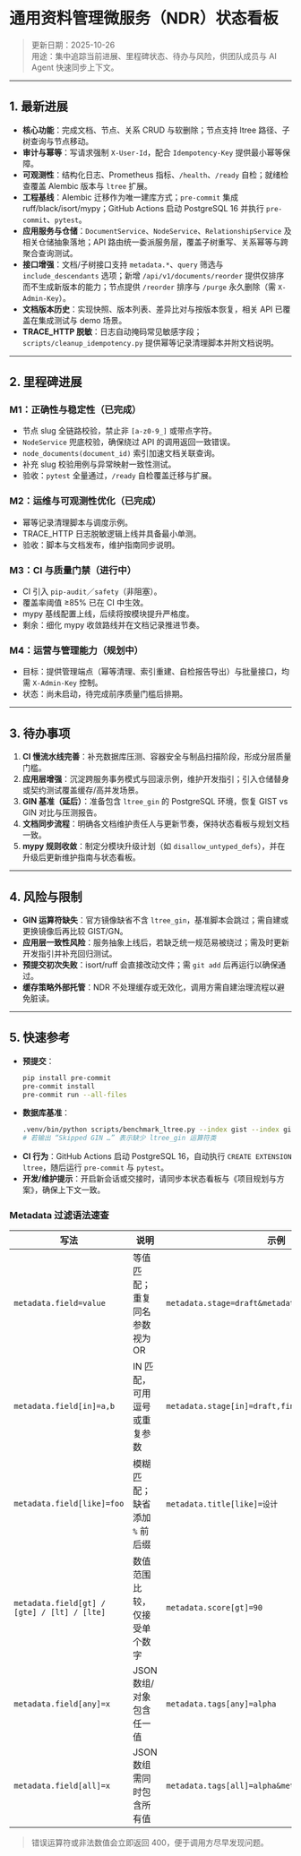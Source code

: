 # 通用资料管理微服务（NDR）状态看板

> 更新日期：2025-10-26  
> 用途：集中追踪当前进展、里程碑状态、待办与风险，供团队成员与 AI Agent 快速同步上下文。

---

## 1. 最新进展

- **核心功能**：完成文档、节点、关系 CRUD 与软删除；节点支持 ltree 路径、子树查询与节点移动。
- **审计与幂等**：写请求强制 `X-User-Id`，配合 `Idempotency-Key` 提供最小幂等保障。
- **可观测性**：结构化日志、Prometheus 指标、`/health`、`/ready` 自检；就绪检查覆盖 Alembic 版本与 `ltree` 扩展。
- **工程基线**：Alembic 迁移作为唯一建库方式；`pre-commit` 集成 ruff/black/isort/mypy；GitHub Actions 启动 PostgreSQL 16 并执行 `pre-commit`、`pytest`。
- **应用服务与仓储**：`DocumentService`、`NodeService`、`RelationshipService` 及相关仓储抽象落地；API 路由统一委派服务层，覆盖子树重写、关系幂等与跨聚合查询测试。
- **接口增强**：文档/子树接口支持 `metadata.*`、`query` 筛选与 `include_descendants` 选项；新增 `/api/v1/documents/reorder` 提供仅排序而不生成新版本的能力；节点提供 `/reorder` 排序与 `/purge` 永久删除（需 `X-Admin-Key`）。
- **文档版本历史**：实现快照、版本列表、差异比对与按版本恢复，相关 API 已覆盖在集成测试与 demo 场景。
- **TRACE_HTTP 脱敏**：日志自动掩码常见敏感字段；`scripts/cleanup_idempotency.py` 提供幂等记录清理脚本并附文档说明。

---

## 2. 里程碑进展

### M1：正确性与稳定性（已完成）
- 节点 slug 全链路校验，禁止非 `[a-z0-9_]` 或带点字符。
- `NodeService` 兜底校验，确保绕过 API 的调用返回一致错误。
- `node_documents(document_id)` 索引加速文档关联查询。
- 补充 slug 校验用例与异常映射一致性测试。
- 验收：`pytest` 全量通过，`/ready` 自检覆盖迁移与扩展。

### M2：运维与可观测性优化（已完成）
- 幂等记录清理脚本与调度示例。
- TRACE_HTTP 日志脱敏逻辑上线并具备最小单测。
- 验收：脚本与文档发布，维护指南同步说明。

### M3：CI 与质量门禁（进行中）
- CI 引入 `pip-audit`／`safety`（非阻塞）。
- 覆盖率阈值 ≥85% 已在 CI 中生效。
- mypy 基线配置上线，后续将按模块提升严格度。
- 剩余：细化 mypy 收敛路线并在文档记录推进节奏。

### M4：运营与管理能力（规划中）
- 目标：提供管理端点（幂等清理、索引重建、自检报告导出）与批量接口，均需 `X-Admin-Key` 控制。
- 状态：尚未启动，待完成前序质量门槛后排期。

---

## 3. 待办事项

1. **CI 慢流水线完善**：补充数据库压测、容器安全与制品扫描阶段，形成分层质量门槛。
2. **应用层增强**：沉淀跨服务事务模式与回滚示例，维护开发指引；引入仓储替身或契约测试覆盖缓存/高并发场景。
3. **GIN 基准（延后）**：准备包含 `ltree_gin` 的 PostgreSQL 环境，恢复 GIST vs GIN 对比与压测报告。
4. **文档同步流程**：明确各文档维护责任人与更新节奏，保持状态看板与规划文档一致。
5. **mypy 规则收敛**：制定分模块升级计划（如 `disallow_untyped_defs`），并在升级后更新维护指南与状态看板。

---

## 4. 风险与限制

- **GIN 运算符缺失**：官方镜像缺省不含 `ltree_gin`，基准脚本会跳过；需自建或更换镜像后再比较 GIST/GN。
- **应用层一致性风险**：服务抽象上线后，若缺乏统一规范易被绕过；需及时更新开发指引并补充回归测试。
- **预提交初次失败**：isort/ruff 会直接改动文件；需 `git add` 后再运行以确保通过。
- **缓存策略外部托管**：NDR 不处理缓存或无效化，调用方需自建治理流程以避免脏读。

---

## 5. 快速参考

- **预提交**：
  ```bash
  pip install pre-commit
  pre-commit install
  pre-commit run --all-files
  ```
- **数据库基准**：
  ```bash
  .venv/bin/python scripts/benchmark_ltree.py --index gist --index gin --samples 30 --breadth 5 --depth 4
  # 若输出 “Skipped GIN …” 表示缺少 ltree_gin 运算符类
  ```
- **CI 行为**：GitHub Actions 启动 PostgreSQL 16，自动执行 `CREATE EXTENSION ltree`，随后运行 `pre-commit` 与 `pytest`。
- **开发/维护提示**：开启新会话或交接时，请同步本状态看板与《项目规划与方案》，确保上下文一致。

### Metadata 过滤语法速查

| 写法 | 说明 | 示例 |
| --- | --- | --- |
| `metadata.field=value` | 等值匹配；重复同名参数视为 OR | `metadata.stage=draft&metadata.stage=final` |
| `metadata.field[in]=a,b` | IN 匹配，可用逗号或重复参数 | `metadata.stage[in]=draft,final` |
| `metadata.field[like]=foo` | 模糊匹配；缺省添加 `%` 前后缀 | `metadata.title[like]=设计` |
| `metadata.field[gt] / [gte] / [lt] / [lte]` | 数值范围比较，仅接受单个数字 | `metadata.score[gt]=90` |
| `metadata.field[any]=x` | JSON 数组/对象包含任一值 | `metadata.tags[any]=alpha` |
| `metadata.field[all]=x` | JSON 数组需同时包含所有值 | `metadata.tags[all]=alpha&metadata.tags[all]=beta` |

> 错误运算符或非法数值会立即返回 400，便于调用方尽早发现问题。
